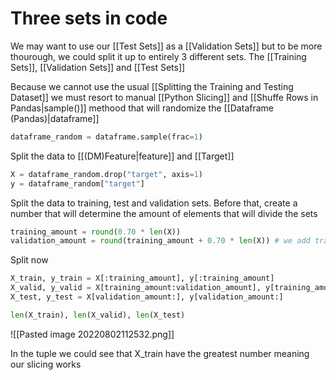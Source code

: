 # Three sets in code
We may want to use our [[Test Sets]] as a [[Validation Sets]] but to be more thourough, we could split it up to entirely 3 different sets. The [[Training Sets]], [[Validation Sets]] and [[Test Sets]]

Because we cannot use the usual [[Splitting the Training and Testing Dataset]] we must resort to manual [[Python Slicing]] and [[Shuffe Rows in Pandas|sample()]] methood that will randomize the [[Dataframe (Pandas)|dataframe]]

```python
dataframe_random = dataframe.sample(frac=1)
```

Split the data to [[(DM)Feature|feature]] and [[Target]]
```python
X = dataframe_random.drop("target", axis=1)
y = dataframe_random["target"]
```

Split the data to training, test and validation sets. Before that, create a number that will determine the amount of elements that will divide the sets
```python
training_amount = round(0.70 * len(X))
validation_amount = round(training_amount + 0.70 * len(X)) # we add training amount to start the slice from where the training amount have stopped
```

Split now
```python
X_train, y_train = X[:training_amount], y[:training_amount]
X_valid, y_valid = X[training_amount:validation_amount], y[training_amount: validation_amount]
X_test, y_test = X[validation_amount:], y[validation_amount:]

len(X_train), len(X_valid), len(X_test)
```

![[Pasted image 20220802112532.png]]


In the tuple we could see that X_train have the greatest number meaning our slicing works

